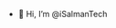 - 👋 Hi, I’m @iSalmanTech


<!---
iSalmanTech/iSalmanTech is a ✨ special ✨ repository because its `README.md` (this file) appears on your GitHub profile.
You can click the Preview link to take a look at your changes.
--->
